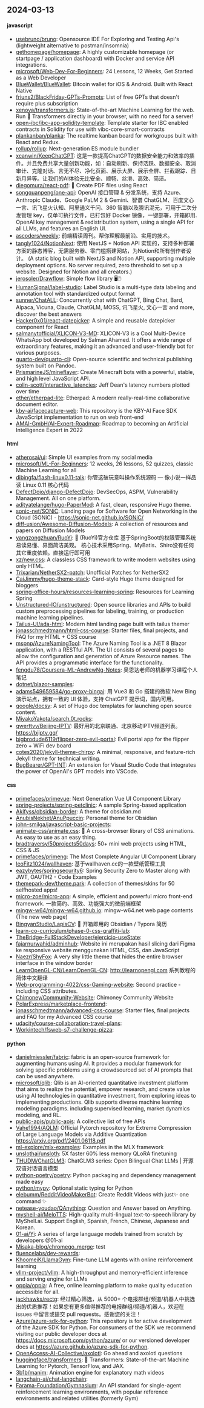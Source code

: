 ## 2024-03-13

#### javascript
* [usebruno/bruno](https://github.com/usebruno/bruno): Opensource IDE For Exploring and Testing Api's (lightweight alternative to postman/insomnia)
* [gethomepage/homepage](https://github.com/gethomepage/homepage): A highly customizable homepage (or startpage / application dashboard) with Docker and service API integrations.
* [microsoft/Web-Dev-For-Beginners](https://github.com/microsoft/Web-Dev-For-Beginners): 24 Lessons, 12 Weeks, Get Started as a Web Developer
* [BlueWallet/BlueWallet](https://github.com/BlueWallet/BlueWallet): Bitcoin wallet for iOS & Android. Built with React Native
* [friuns2/BlackFriday-GPTs-Prompts](https://github.com/friuns2/BlackFriday-GPTs-Prompts): List of free GPTs that doesn't require plus subscription
* [xenova/transformers.js](https://github.com/xenova/transformers.js): State-of-the-art Machine Learning for the web. Run 🤗 Transformers directly in your browser, with no need for a server!
* [open-ibc/ibc-app-solidity-template](https://github.com/open-ibc/ibc-app-solidity-template): Template starter for IBC enabled contracts in Solidity for use with vibc-core-smart-contracts
* [plankanban/planka](https://github.com/plankanban/planka): The realtime kanban board for workgroups built with React and Redux.
* [rollup/rollup](https://github.com/rollup/rollup): Next-generation ES module bundler
* [xcanwin/KeepChatGPT](https://github.com/xcanwin/KeepChatGPT): 这是一款提高ChatGPT的数据安全能力和效率的插件。并且免费共享大量创新功能，如：自动刷新、保持活跃、数据安全、取消审计、克隆对话、言无不尽、净化页面、展示大屏、展示全屏、拦截跟踪、日新月异等。让我们的AI体验无比安全、顺畅、丝滑、高效、简洁。
* [diegomura/react-pdf](https://github.com/diegomura/react-pdf): 📄 Create PDF files using React
* [songquanpeng/one-api](https://github.com/songquanpeng/one-api): OpenAI 接口管理 & 分发系统，支持 Azure、Anthropic Claude、Google PaLM 2 & Gemini、智谱 ChatGLM、百度文心一言、讯飞星火认知、阿里通义千问、360 智脑以及腾讯混元，可用于二次分发管理 key，仅单可执行文件，已打包好 Docker 镜像，一键部署，开箱即用. OpenAI key management & redistribution system, using a single API for all LLMs, and features an English UI.
* [ascoders/weekly](https://github.com/ascoders/weekly): 前端精读周刊。帮你理解最前沿、实用的技术。
* [tangly1024/NotionNext](https://github.com/tangly1024/NotionNext): 使用 NextJS + Notion API 实现的，支持多种部署方案的静态博客，无需服务器、零门槛搭建网站，为Notion和所有创作者设计。 (A static blog built with NextJS and Notion API, supporting multiple deployment options. No server required, zero threshold to set up a website. Designed for Notion and all creators.)
* [jerosoler/Drawflow](https://github.com/jerosoler/Drawflow): Simple flow library 🖥️🖱️
* [HumanSignal/label-studio](https://github.com/HumanSignal/label-studio): Label Studio is a multi-type data labeling and annotation tool with standardized output format
* [sunner/ChatALL](https://github.com/sunner/ChatALL): Concurrently chat with ChatGPT, Bing Chat, Bard, Alpaca, Vicuna, Claude, ChatGLM, MOSS, 讯飞星火, 文心一言 and more, discover the best answers
* [Hacker0x01/react-datepicker](https://github.com/Hacker0x01/react-datepicker): A simple and reusable datepicker component for React
* [salmanytofficial/XLICON-V3-MD](https://github.com/salmanytofficial/XLICON-V3-MD): XLICON-V3 is a Cool Multi-Device WhatsApp bot developed by Salman Ahamed. It offers a wide range of extraordinary features, making it an advanced and user-friendly bot for various purposes.
* [quarto-dev/quarto-cli](https://github.com/quarto-dev/quarto-cli): Open-source scientific and technical publishing system built on Pandoc.
* [PrismarineJS/mineflayer](https://github.com/PrismarineJS/mineflayer): Create Minecraft bots with a powerful, stable, and high level JavaScript API.
* [colin-scott/interactive_latencies](https://github.com/colin-scott/interactive_latencies): Jeff Dean's latency numbers plotted over time
* [ether/etherpad-lite](https://github.com/ether/etherpad-lite): Etherpad: A modern really-real-time collaborative document editor.
* [kby-ai/facecapture-web](https://github.com/kby-ai/facecapture-web): This repository is the KBY-AI Face SDK JavaScript implementation to run on web front-end
* [AMAI-GmbH/AI-Expert-Roadmap](https://github.com/AMAI-GmbH/AI-Expert-Roadmap): Roadmap to becoming an Artificial Intelligence Expert in 2022

#### html
* [atherosai/ui](https://github.com/atherosai/ui): Simple UI examples from my social media
* [microsoft/ML-For-Beginners](https://github.com/microsoft/ML-For-Beginners): 12 weeks, 26 lessons, 52 quizzes, classic Machine Learning for all
* [dibingfa/flash-linux0.11-talk](https://github.com/dibingfa/flash-linux0.11-talk): 你管这破玩意叫操作系统源码 — 像小说一样品读 Linux 0.11 核心代码
* [DefectDojo/django-DefectDojo](https://github.com/DefectDojo/django-DefectDojo): DevSecOps, ASPM, Vulnerability Management. All on one platform.
* [adityatelange/hugo-PaperMod](https://github.com/adityatelange/hugo-PaperMod): A fast, clean, responsive Hugo theme.
* [sonic-net/SONiC](https://github.com/sonic-net/SONiC): Landing page for Software for Open Networking in the Cloud (SONiC) - https://sonic-net.github.io/SONiC/
* [diff-usion/Awesome-Diffusion-Models](https://github.com/diff-usion/Awesome-Diffusion-Models): A collection of resources and papers on Diffusion Models
* [yangzongzhuan/RuoYi](https://github.com/yangzongzhuan/RuoYi): 🎉 (RuoYi)官方仓库 基于SpringBoot的权限管理系统 易读易懂、界面简洁美观。 核心技术采用Spring、MyBatis、Shiro没有任何其它重度依赖。直接运行即可用
* [xz/new.css](https://github.com/xz/new.css): A classless CSS framework to write modern websites using only HTML.
* [Trixarian/NetherSX2-patch](https://github.com/Trixarian/NetherSX2-patch): Unofficial Patches for NetherSX2
* [CaiJimmy/hugo-theme-stack](https://github.com/CaiJimmy/hugo-theme-stack): Card-style Hugo theme designed for bloggers
* [spring-office-hours/resources-learning-spring](https://github.com/spring-office-hours/resources-learning-spring): Resources for Learning Spring
* [Unstructured-IO/unstructured](https://github.com/Unstructured-IO/unstructured): Open source libraries and APIs to build custom preprocessing pipelines for labeling, training, or production machine learning pipelines.
* [Tailus-UI/ada-html](https://github.com/Tailus-UI/ada-html): Modern html landing page built with tailus themer
* [jonasschmedtmann/html-css-course](https://github.com/jonasschmedtmann/html-css-course): Starter files, final projects, and FAQ for my HTML + CSS course
* [mspnp/AzureNamingTool](https://github.com/mspnp/AzureNamingTool): The Azure Naming Tool is a .NET 8 Blazor application, with a RESTful API. The UI consists of several pages to allow the configuration and generation of Azure Resource names. The API provides a programmatic interface for the functionality.
* [fengdu78/Coursera-ML-AndrewNg-Notes](https://github.com/fengdu78/Coursera-ML-AndrewNg-Notes): 吴恩达老师的机器学习课程个人笔记
* [dotnet/blazor-samples](https://github.com/dotnet/blazor-samples): 
* [adams549659584/go-proxy-bingai](https://github.com/adams549659584/go-proxy-bingai): 用 Vue3 和 Go 搭建的微软 New Bing 演示站点，拥有一致的 UI 体验，支持 ChatGPT 提示词，国内可用。
* [google/docsy](https://github.com/google/docsy): A set of Hugo doc templates for launching open source content.
* [MiyakoYakota/search.0t.rocks](https://github.com/MiyakoYakota/search.0t.rocks): 
* [qwerttvv/Beijing-IPTV](https://github.com/qwerttvv/Beijing-IPTV): 最好用的北京联通、北京移动IPTV频道列表。https://bjiptv.gq/
* [bigbrodude6119/flipper-zero-evil-portal](https://github.com/bigbrodude6119/flipper-zero-evil-portal): Evil portal app for the flipper zero + WiFi dev board
* [cotes2020/jekyll-theme-chirpy](https://github.com/cotes2020/jekyll-theme-chirpy): A minimal, responsive, and feature-rich Jekyll theme for technical writing.
* [BugBearer/GPT-INT](https://github.com/BugBearer/GPT-INT): An extension for Visual Studio Code that integrates the power of OpenAI's GPT models into VSCode.

#### css
* [primefaces/primevue](https://github.com/primefaces/primevue): Next Generation Vue UI Component Library
* [spring-projects/spring-petclinic](https://github.com/spring-projects/spring-petclinic): A sample Spring-based application
* [Akifyss/obsidian-border](https://github.com/Akifyss/obsidian-border): A theme for obsidian.md
* [AnubisNekhet/AnuPpuccin](https://github.com/AnubisNekhet/AnuPpuccin): Personal theme for Obsidian
* [john-smilga/javascript-basic-projects](https://github.com/john-smilga/javascript-basic-projects): 
* [animate-css/animate.css](https://github.com/animate-css/animate.css): 🍿 A cross-browser library of CSS animations. As easy to use as an easy thing.
* [bradtraversy/50projects50days](https://github.com/bradtraversy/50projects50days): 50+ mini web projects using HTML, CSS & JS
* [primefaces/primeng](https://github.com/primefaces/primeng): The Most Complete Angular UI Component Library
* [leoFitz1024/wallhaven](https://github.com/leoFitz1024/wallhaven): 基于wallhaven.cc的一款壁纸管理工具
* [eazybytes/springsecurity6](https://github.com/eazybytes/springsecurity6): Spring Security Zero to Master along with JWT, OAUTH2 - Code Examples
* [themepark-dev/theme.park](https://github.com/themepark-dev/theme.park): A collection of themes/skins for 50 selfhosted apps!
* [micro-zoe/micro-app](https://github.com/micro-zoe/micro-app): A simple, efficient and powerful micro front-end framework. 一款简约、高效、功能强大的微前端框架
* [mingw-w64/mingw-w64.github.io](https://github.com/mingw-w64/mingw-w64.github.io): mingw-w64.net web page contents (The new web page)
* [BingyanStudio/LapisCV](https://github.com/BingyanStudio/LapisCV): 📃 开箱即用的 Obsidian / Typora 简历
* [learn-co-curriculum/phase-0-css-graffiti-lab](https://github.com/learn-co-curriculum/phase-0-css-graffiti-lab): 
* [TheBridge-FullStackDeveloper/ejercicio-useState](https://github.com/TheBridge-FullStackDeveloper/ejercicio-useState): 
* [fajarnurwahid/adminhub](https://github.com/fajarnurwahid/adminhub): Website ini merupakan hasil slicing dari Figma ke responsive website menggunakan HTML, CSS, dan JavaScript
* [Naezr/ShyFox](https://github.com/Naezr/ShyFox): A very shy little theme that hides the entire browser interface in the window border
* [LearnOpenGL-CN/LearnOpenGL-CN](https://github.com/LearnOpenGL-CN/LearnOpenGL-CN): http://learnopengl.com 系列教程的简体中文翻译
* [Web-programming-4022/css-Gaming-website](https://github.com/Web-programming-4022/css-Gaming-website): Second practice - including CSS attributes.
* [Chimoney/Community-Website](https://github.com/Chimoney/Community-Website): Chimoney Community Website
* [PolarExpress/marketplace-frontend](https://github.com/PolarExpress/marketplace-frontend): 
* [jonasschmedtmann/advanced-css-course](https://github.com/jonasschmedtmann/advanced-css-course): Starter files, final projects and FAQ for my Advanced CSS course
* [udacity/course-collaboration-travel-plans](https://github.com/udacity/course-collaboration-travel-plans): 
* [Workintech/fsweb-s7-challenge-pizza](https://github.com/Workintech/fsweb-s7-challenge-pizza): 

#### python
* [danielmiessler/fabric](https://github.com/danielmiessler/fabric): fabric is an open-source framework for augmenting humans using AI. It provides a modular framework for solving specific problems using a crowdsourced set of AI prompts that can be used anywhere.
* [microsoft/qlib](https://github.com/microsoft/qlib): Qlib is an AI-oriented quantitative investment platform that aims to realize the potential, empower research, and create value using AI technologies in quantitative investment, from exploring ideas to implementing productions. Qlib supports diverse machine learning modeling paradigms. including supervised learning, market dynamics modeling, and RL.
* [public-apis/public-apis](https://github.com/public-apis/public-apis): A collective list of free APIs
* [Vahe1994/AQLM](https://github.com/Vahe1994/AQLM): Official Pytorch repository for Extreme Compression of Large Language Models via Additive Quantization https://arxiv.org/pdf/2401.06118.pdf
* [ml-explore/mlx-examples](https://github.com/ml-explore/mlx-examples): Examples in the MLX framework
* [unslothai/unsloth](https://github.com/unslothai/unsloth): 5X faster 60% less memory QLoRA finetuning
* [THUDM/ChatGLM3](https://github.com/THUDM/ChatGLM3): ChatGLM3 series: Open Bilingual Chat LLMs | 开源双语对话语言模型
* [python-poetry/poetry](https://github.com/python-poetry/poetry): Python packaging and dependency management made easy
* [python/mypy](https://github.com/python/mypy): Optional static typing for Python
* [elebumm/RedditVideoMakerBot](https://github.com/elebumm/RedditVideoMakerBot): Create Reddit Videos with just✨ one command ✨
* [netease-youdao/QAnything](https://github.com/netease-youdao/QAnything): Question and Answer based on Anything.
* [myshell-ai/MeloTTS](https://github.com/myshell-ai/MeloTTS): High-quality multi-lingual text-to-speech library by MyShell.ai. Support English, Spanish, French, Chinese, Japanese and Korean.
* [01-ai/Yi](https://github.com/01-ai/Yi): A series of large language models trained from scratch by developers @01-ai
* [Misaka-blog/chromego_merge](https://github.com/Misaka-blog/chromego_merge): test
* [fluencelabs/dev-rewards](https://github.com/fluencelabs/dev-rewards): 
* [KhoomeiK/LlamaGym](https://github.com/KhoomeiK/LlamaGym): Fine-tune LLM agents with online reinforcement learning
* [vllm-project/vllm](https://github.com/vllm-project/vllm): A high-throughput and memory-efficient inference and serving engine for LLMs
* [oppia/oppia](https://github.com/oppia/oppia): A free, online learning platform to make quality education accessible for all.
* [jackhawks/rectg](https://github.com/jackhawks/rectg): 经过精心筛选，从 5000+ 个电报群组/频道/机器人中挑选出的优质推荐！如果您有更多值得推荐的电报群组/频道/机器人，欢迎在 issues 中留言或提交 pull requests。感谢您的关注！
* [Azure/azure-sdk-for-python](https://github.com/Azure/azure-sdk-for-python): This repository is for active development of the Azure SDK for Python. For consumers of the SDK we recommend visiting our public developer docs at https://docs.microsoft.com/python/azure/ or our versioned developer docs at https://azure.github.io/azure-sdk-for-python.
* [OpenAccess-AI-Collective/axolotl](https://github.com/OpenAccess-AI-Collective/axolotl): Go ahead and axolotl questions
* [huggingface/transformers](https://github.com/huggingface/transformers): 🤗 Transformers: State-of-the-art Machine Learning for Pytorch, TensorFlow, and JAX.
* [3b1b/manim](https://github.com/3b1b/manim): Animation engine for explanatory math videos
* [langchain-ai/chat-langchain](https://github.com/langchain-ai/chat-langchain): 
* [Farama-Foundation/Gymnasium](https://github.com/Farama-Foundation/Gymnasium): An API standard for single-agent reinforcement learning environments, with popular reference environments and related utilities (formerly Gym)
